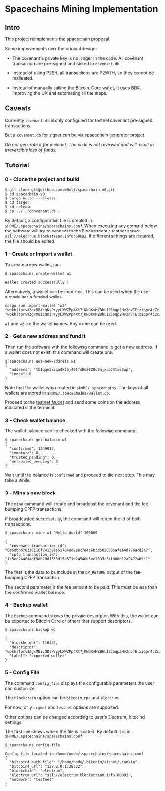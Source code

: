 # Spacechains Mining Implementation

## Intro

This project reimplements the [spacechain proposal](https://github.com/RubenSomsen/spacechains).

Some improvements over the original design:

* The covenant's private key is no longer in the code. All covenant transaction are pre-signed and stored in `covenant.db`.

* Instead of using P2SH, all transactions are P2WSH, so they cannot be malleated.

* Instead of manually calling the Bitcoin-Core wallet, it uses BDK, improving the UX and automating all the steps.

## Caveats

Currently `covenant.db` is only configured for testnet covenant pre-signed transactions.

But a `covenant.db` for signet can be via [spacechain generator project](https://github.com/w0xlt/spacechains-generator).

*Do not generate it for mainnet. The code is not reviewed and will result in irreversible loss of funds.*

## Tutorial

### 0 - Clone the project and build

```
$ git clone git@github.com:w0xlt/spacechain-v0.git
$ cd spacechain-v0
$ cargo build --release
$ cd target
$ cd release
$ cp ../../convenant.db .
```

By default, a configuration file is created in `$HOME/.spacechains/spacechains.conf`.
When executing any comand below, the software will try to connect to the Blockstream's testnet server `ssl://electrum.blockstream.info:60002`.
If different settings are required, the file should be edited.

### 1 - Create or Import a wallet

To create a new wallet, run:

```
$ spacechains create-wallet w1

Wallet created successfully !
```

Alternatively, a wallet can be imported. This can be used when the user already has a funded wallet.

```
cargo run import-wallet "w2" "wpkh(tprv8ZgxMBicQKsPcyyLXWZPp4Xt7jKNDKvMZBhu195bqp2Hv2nvTEtziqpr4cZcJiEKdUD1AD9CoGUihrgmjoXukFbDEtLptcyinEbPQjouBhH/84'/1'/0'/0/*)#tqeruafe" "wpkh(tprv8ZgxMBicQKsPcyyLXWZPp4Xt7jKNDKvMZBhu195bqp2Hv2nvTEtziqpr4cZcJiEKdUD1AD9CoGUihrgmjoXukFbDEtLptcyinEbPQjouBhH/84'/1'/0'/1/*)#65uzpgep"
```

`w1` and `w2` are the wallet names. Any name can be used.

### 2 - Get a new address and fund it

Then run the software with the following command to get a new address. If a wallet does not exist, this command will create one.

```
$ spacechains get-new-address w1
{
  "address": "tb1qqe2xuqa4kt5j40tfd0m2820q9njxpd23tse2wp",
  "index": 0
}
```

Note that the wallet was created in `$HOME/.spacechains`. The keys of all wallets are stored in `$HOME/.spacechains/wallet.db`.

Proceed to the [testnet faucet](https://coinfaucet.eu/en/btc-testnet/) and send some coins on the address indicated in the terminal.

### 3 - Check wallet balance

The wallet balance can be checked with the following command:

```
$ spacechains get-balance w1
{
  "confirmed": 1349017,
  "immature": 0,
  "trusted_pending": 0,
  "untrusted_pending": 0
}
```

Wait until the balance is `confirmed` and proceed to the next step. This may take a while.

### 3 - Mine a new block

The `mine` command will create and broadcast the covenant and the fee-bumping CPFP transactions.

If broadcasted successfully, the command will return the id of both transactions.

```
$ spacechains mine w1 "Hello World" 100000

{
  "covenant_transaction_id": "0e5dbbb78236116f741399e617048d2ebc7e4c6b3d5038306afea4d776acd2a7",
  "cpfp_transaction_id": "1c5ec24460adf9d020d1556d15a571e24546e5ee2693c5c1b6dd12a9472a09c1"
}

```

The first is the data to be include in the `OP_RETURN` output of the fee-bumping CPFP transaction.

The second parameter is the fee amount to be paid. This must be less than the confirmed wallet balance.

### 4 - Backup wallet

The `backup` command shows the private descriptor. With this, the wallet can be exported to Bitcoin Core or others that support descriptors.


```
$ spacechains backup w1

{
  "blockheight": 116443,
  "descriptor": "wpkh(tprv8ZgxMBicQKsPcyyLXWZPp4Xt7jKNDKvMZBhu195bqp2Hv2nvTEtziqpr4cZcJiEKdUD1AD9CoGUihrgmjoXukFbDEtLptcyinEbPQjouBhH/84'/1'/0'/0/*)",
  "label": "exported wallet"
}
```

### 5 - Config File

The command `config_file` displays the configurable parameters the user can customize.

The `blockchain` option can be `bitcoin_rpc` and `electrum`.

For now, only `signet` and `testnet` options are supported.

Other options can be changed according to user's Electrum, bitcoind settings.

The first line shows where the file is located. By default it is in `$HOME/.spacechains/spacechains.conf`

```
$ spacechains config-file

Config file located in /home/node/.spacechains/spacechains.conf
{
  "bitcoind_auth_file": "/home/node/.bitcoin/signet/.cookie",
  "bitcoind_url": "127.0.0.1:38332",
  "blockchain": "electrum",
  "electrum_url": "ssl://electrum.blockstream.info:60002",
  "network": "testnet"
}
```




